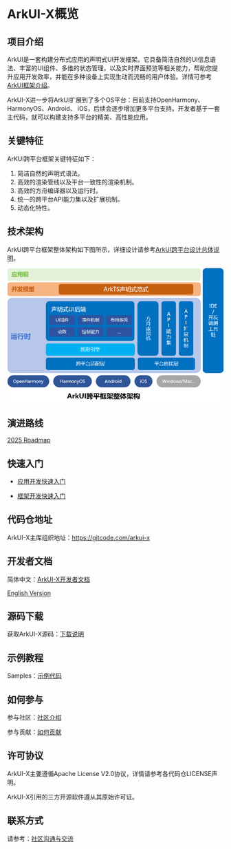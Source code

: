 # ArkUI-X概览

## 项目介绍

ArkUI是一套构建分布式应用的声明式UI开发框架。它具备简洁自然的UI信息语法、丰富的UI组件、多维的状态管理，以及实时界面预览等相关能力，帮助您提升应用开发效率，并能在多种设备上实现生动而流畅的用户体验。详情可参考[ArkUI框架介绍](https://gitcode.com/openharmony/docs/blob/master/zh-cn/application-dev/ui/arkui-overview.md)。

ArkUI-X进一步将ArkUI扩展到了多个OS平台：目前支持OpenHarmony、HarmonyOS、Android、 iOS，后续会逐步增加更多平台支持。开发者基于一套主代码，就可以构建支持多平台的精美、高性能应用。

## 关键特征

ArKUI跨平台框架关键特征如下：

1. 简洁自然的声明式语法。
2. 高效的渲染管线以及平台一致性的渲染机制。
3. 高效的方舟编译器以及运行时。
4. 统一的跨平台API能力集以及扩展机制。
5. 动态化特性。

## 技术架构

ArkUI跨平台框架整体架构如下图所示，详细设计请参考[ArkUI跨平台设计总体说明](./framework-dev/design/design-overview.md)。

<img src="figures/ArkUI-X.png" alt="ArkUI跨平台架构图" style="zoom:80%;" />

## 演进路线

[2025 Roadmap](roadmap/ArkUI-X-roadmap-2025.md)

## 快速入门

* [应用开发快速入门](application-dev/quick-start/start-overview.md)

* [框架开发快速入门](framework-dev/quick-start/start-overview.md)

## 代码仓地址

ArkUI-X主库组织地址：https://gitcode.com/arkui-x

## 开发者文档

简体中文：[ArkUI-X开发者文档](README.md)

[English Version](https://gitcode.com/arkui-x/docs/blob/master/en/README.md)

## 源码下载

获取ArkUI-X源码：[下载说明](https://gitcode.com/arkui-x/manifest/blob/master/README.md)

## 示例教程

Samples：[示例代码](https://gitcode.com/arkui-x/samples)

## 如何参与

参与社区：[社区介绍](https://gitcode.com/arkui-x/community)

参与贡献：[如何贡献](contribute/README.md)

## 许可协议

ArkUI-X主要遵循Apache License V2.0协议，详情请参考各代码仓LICENSE声明。

ArkUI-X引用的三方开源软件遵从其原始许可证。

## 联系方式

请参考：[社区沟通与交流](contribute/communication-in-community.md)

